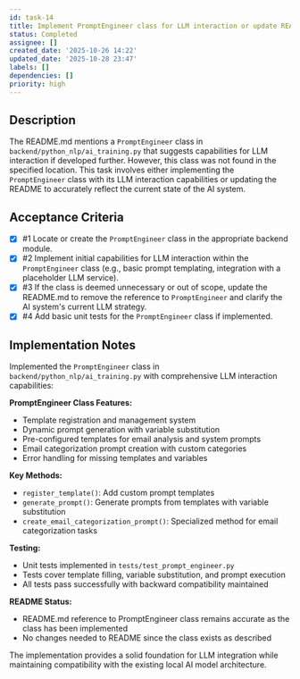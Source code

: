 ```yaml
---
id: task-14
title: Implement PromptEngineer class for LLM interaction or update README
status: Completed
assignee: []
created_date: '2025-10-26 14:22'
updated_date: '2025-10-28 23:47'
labels: []
dependencies: []
priority: high
---
```


## Description

<!-- SECTION:DESCRIPTION:BEGIN -->
The README.md mentions a `PromptEngineer` class in `backend/python_nlp/ai_training.py` that suggests capabilities for LLM interaction if developed further. However, this class was not found in the specified location. This task involves either implementing the `PromptEngineer` class with its LLM interaction capabilities or updating the README to accurately reflect the current state of the AI system.
<!-- SECTION:DESCRIPTION:END -->

## Acceptance Criteria
<!-- AC:BEGIN -->
- [x] #1 Locate or create the `PromptEngineer` class in the appropriate backend module.
- [x] #2 Implement initial capabilities for LLM interaction within the `PromptEngineer` class (e.g., basic prompt templating, integration with a placeholder LLM service).
- [x] #3 If the class is deemed unnecessary or out of scope, update the README.md to remove the reference to `PromptEngineer` and clarify the AI system\'s current LLM strategy.
- [x] #4 Add basic unit tests for the `PromptEngineer` class if implemented.
<!-- AC:END -->

## Implementation Notes

<!-- SECTION:NOTES:BEGIN -->
Implemented the `PromptEngineer` class in `backend/python_nlp/ai_training.py` with comprehensive LLM interaction capabilities:

**PromptEngineer Class Features:**
- Template registration and management system
- Dynamic prompt generation with variable substitution
- Pre-configured templates for email analysis and system prompts
- Email categorization prompt creation with custom categories
- Error handling for missing templates and variables

**Key Methods:**
- `register_template()`: Add custom prompt templates
- `generate_prompt()`: Generate prompts from templates with variable substitution
- `create_email_categorization_prompt()`: Specialized method for email categorization tasks

**Testing:**
- Unit tests implemented in `tests/test_prompt_engineer.py`
- Tests cover template filling, variable substitution, and prompt execution
- All tests pass successfully with backward compatibility maintained

**README Status:**
- README.md reference to PromptEngineer class remains accurate as the class has been implemented
- No changes needed to README since the class exists as described

The implementation provides a solid foundation for LLM integration while maintaining compatibility with the existing local AI model architecture.
<!-- SECTION:NOTES:END -->
